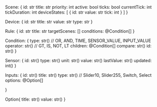 Scene: 
{
	id: str
	title: str
	priority: int
	active: bool
	ticks: bool
	currentTick: int
	tickDuration: int
	deviceStates: [
		{
			id: str
			value: str
			tick: int
		}
	]
}

Device: 
{
	id: str
	title: str
	value: str
	type: str
}

Rule: 
{
	id:  str
	title: str
	targetScenes: []
	conditions: @Condition[]
}

Condition: 
{
	type: str() // OR, AND, TIME, SENSOR_VALUE, INPUT_VALUE
	operator: str() // GT, IS, NOT, LT
	children: @Condition[]
	compare: str()
	id: str()
}


Sensor: 
{
	id: str()
	type: str()
	unit: str()
	value: str()
	lastValue: str()
	updated: int()
}

Inputs: 
{
	id: str()
	title: str()
	type: str() // Slider10, Slider255, Switch, Select
	options: @Option[]


}

Option{
	title: str()
	value: str()
}